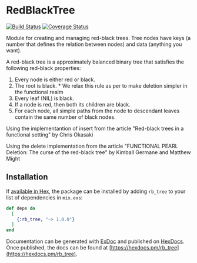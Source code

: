 # RedBlackTree

[![Build Status](https://travis-ci.com/herbstrith/rb_tree.svg?branch=master)](https://travis-ci.com/herbstrith/rb_tree)
[![Coverage Status](https://coveralls.io/repos/github/herbstrith/rb_tree/badge.svg?branch=master)](https://coveralls.io/github/herbstrith/rb_tree?branch=master)

Module for creating and managing red-black trees.
Tree nodes have keys (a number that defines the relation between nodes) and data (anything you want).

A red-black tree is a approximately balanced binary tree that satisfies the following red-black properties:
1. Every node is either red or black.
2. The root is black.   * We relax this rule as per to make deletion simpler in the functional realm
3. Every leaf (NIL) is black.
4. If a node is red, then both its children are black.
5. For each node, all simple paths from the node to descendant leaves contain the
  same number of black nodes.

Using the implementantion of insert from the article
"Red-black trees in a functional setting" by Chris Okasaki

Using the delete implementation from the article
"FUNCTIONAL PEARL Deletion: The curse of the red-black tree" by Kimball Germane and Matthew Might
## Installation

If [available in Hex](https://hex.pm/docs/publish), the package can be installed
by adding `rb_tree` to your list of dependencies in `mix.exs`:

```elixir
def deps do
  [
    {:rb_tree, "~> 1.0.0"}
  ]
end
```

Documentation can be generated with [ExDoc](https://github.com/elixir-lang/ex_doc)
and published on [HexDocs](https://hexdocs.pm). Once published, the docs can
be found at [https://hexdocs.pm/rb_tree](https://hexdocs.pm/rb_tree).

